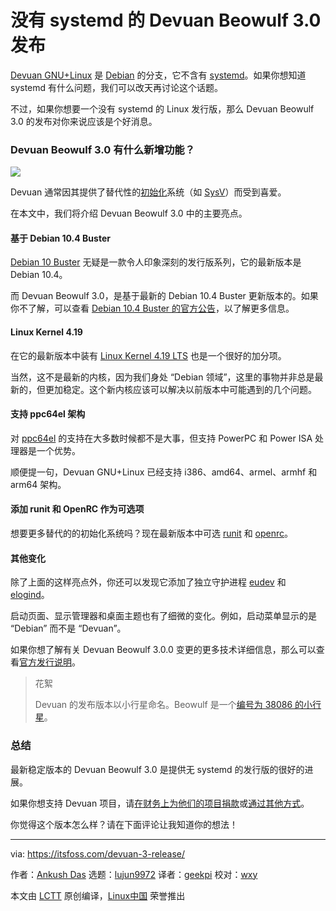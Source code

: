 [#]: collector: (lujun9972)
[#]: translator: (geekpi)
[#]: reviewer: (wxy)
[#]: publisher: ( )
[#]: url: ( )
[#]: subject: (Devuan Beowulf 3.0 is the Latest Stable Release Based on Debian 10.4 Buster)
[#]: via: (https://itsfoss.com/devuan-3-release/)
[#]: author: (Ankush Das https://itsfoss.com/author/ankush/)

没有 systemd 的 Devuan Beowulf 3.0 发布
======

[Devuan GNU+Linux][1] 是 [Debian][2] 的分支，它不含有 [systemd][3]。如果你想知道 systemd 有什么问题，我们可以改天再讨论这个话题。

不过，如果你想要一个没有 systemd 的 Linux 发行版，那么 Devuan Beowulf 3.0 的发布对你来说应该是个好消息。

### Devuan Beowulf 3.0 有什么新增功能？

![](https://img.linux.net.cn/data/attachment/album/202006/12/112455y003411l1k8yykp0.jpg)

Devuan 通常因其提供了替代性的[初始化][5]系统（如 [SysV][6]）而受到喜爱。

在本文中，我们将介绍 Devuan Beowulf 3.0 中的主要亮点。

#### 基于 Debian 10.4 Buster

[Debian 10 Buster][7] 无疑是一款令人印象深刻的发行版系列，它的最新版本是 Debian 10.4。

而 Devuan Beowulf 3.0，是基于最新的 Debian 10.4 Buster 更新版本的。如果你不了解，可以查看 [Debian 10.4 Buster 的官方公告][8]，以了解更多信息。

#### Linux Kernel 4.19

在它的最新版本中装有 [Linux Kernel 4.19 LTS][9] 也是一个很好的加分项。

当然，这不是最新的内核，因为我们身处 “Debian 领域”，这里的事物并非总是最新的，但更加稳定。这个新内核应该可以解决以前版本中可能遇到的几个问题。

#### 支持 ppc64el 架构

对 [ppc64el][10] 的支持在大多数时候都不是大事，但支持 PowerPC 和 Power ISA 处理器是一个优势。

顺便提一句，Devuan GNU+Linux 已经支持 i386、amd64、armel、armhf 和 arm64 架构。

#### 添加 runit 和 OpenRC 作为可选项

想要更多替代的的初始化系统吗？现在最新版本中可选 [runit][11] 和 [openrc][12]。

#### 其他变化

除了上面的这样亮点外，你还可以发现它添加了独立守护进程 [eudev][13] 和 [elogind][14]。

启动页面、显示管理器和桌面主题也有了细微的变化。例如，启动菜单显示的是 “Debian” 而不是 “Devuan”。

如果你想了解有关 Devuan Beowulf 3.0.0 变更的更多技术详细信息，那么可以查看[官方发行说明][15]。

> 花絮
>
> Devuan 的发布版本以小行星命名。Beowulf 是一个[编号为 38086 的小行星][16]。

### 总结

最新稳定版本的 Devuan Beowulf 3.0 是提供无 systemd 的发行版的很好的进展。

如果你想支持 Devuan 项目，请[在财务上为他们的项目捐款][17]或[通过其他方式][18]。

你觉得这个版本怎么样？请在下面评论让我知道你的想法！

--------------------------------------------------------------------------------

via: https://itsfoss.com/devuan-3-release/

作者：[Ankush Das][a]
选题：[lujun9972][b]
译者：[geekpi](https://github.com/geekpi)
校对：[wxy](https://github.com/wxy)

本文由 [LCTT](https://github.com/LCTT/TranslateProject) 原创编译，[Linux中国](https://linux.cn/) 荣誉推出

[a]: https://itsfoss.com/author/ankush/
[b]: https://github.com/lujun9972
[1]: https://devuan.org
[2]: https://www.debian.org
[3]: https://en.wikipedia.org/wiki/Systemd
[4]: https://i1.wp.com/itsfoss.com/wp-content/uploads/2020/06/devuan-beowulf.jpg?ssl=1
[5]: https://en.wikipedia.org/wiki/Init
[6]: https://wiki.archlinux.org/index.php/SysVinit
[7]: https://itsfoss.com/debian-10-buster/
[8]: https://www.debian.org/News/2020/20200509
[9]: https://itsfoss.com/linux-kernel-4-19-lts-release/
[10]: https://en.wikipedia.org/wiki/Ppc64
[11]: https://en.wikipedia.org/wiki/Runit
[12]: https://en.wikipedia.org/wiki/OpenRC
[13]: https://wiki.gentoo.org/wiki/Eudev
[14]: https://wiki.gentoo.org/wiki/Elogind
[15]: https://files.devuan.org/devuan_beowulf/Release_notes.txt
[16]: https://en.wikipedia.org/wiki/Meanings_of_minor_planet_names:_38001%E2%80%9339000#086
[17]: https://devuan.org/os/donate
[18]: https://dev1galaxy.org/viewtopic.php?pid=1380#p1380
